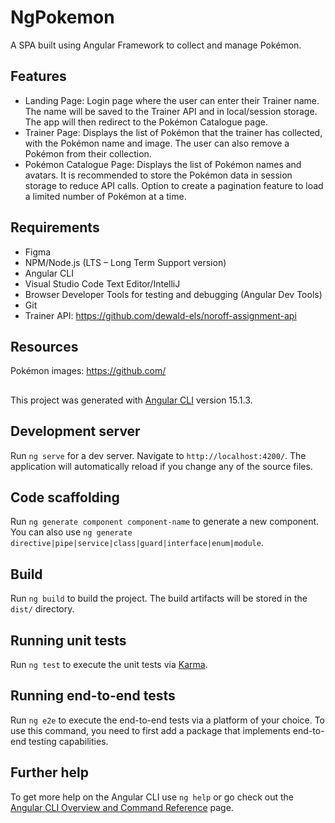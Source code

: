 # NgPokemon
A SPA built using Angular Framework to collect and manage Pokémon.

## Features
- Landing Page: Login page where the user can enter their Trainer name. The name will be saved to the Trainer API and in local/session storage. The app will then redirect to the Pokémon Catalogue page.
- Trainer Page: Displays the list of Pokémon that the trainer has collected, with the Pokémon name and image. The user can also remove a Pokémon from their collection.
- Pokémon Catalogue Page: Displays the list of Pokémon names and avatars. It is recommended to store the Pokémon data in session storage to reduce API calls. Option to create a pagination feature to load a limited number of Pokémon at a time.

## Requirements
- Figma
- NPM/Node.js (LTS – Long Term Support version)
- Angular CLI
- Visual Studio Code Text Editor/IntelliJ
- Browser Developer Tools for testing and debugging (Angular Dev Tools)
- Git
- Trainer API: https://github.com/dewald-els/noroff-assignment-api

## Resources
Pokémon images: https://github.com/

##

This project was generated with [Angular CLI](https://github.com/angular/angular-cli) version 15.1.3.

## Development server

Run `ng serve` for a dev server. Navigate to `http://localhost:4200/`. The application will automatically reload if you change any of the source files.

## Code scaffolding

Run `ng generate component component-name` to generate a new component. You can also use `ng generate directive|pipe|service|class|guard|interface|enum|module`.

## Build

Run `ng build` to build the project. The build artifacts will be stored in the `dist/` directory.

## Running unit tests

Run `ng test` to execute the unit tests via [Karma](https://karma-runner.github.io).

## Running end-to-end tests

Run `ng e2e` to execute the end-to-end tests via a platform of your choice. To use this command, you need to first add a package that implements end-to-end testing capabilities.

## Further help

To get more help on the Angular CLI use `ng help` or go check out the [Angular CLI Overview and Command Reference](https://angular.io/cli) page.
